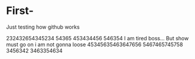 # First-
Just testing how github works


232432654345234
54365
453434456
546354
I am tired boss...
But show must go on
i am not gonna loose
45345635463647656
5467465745758
3456342
3463354634
